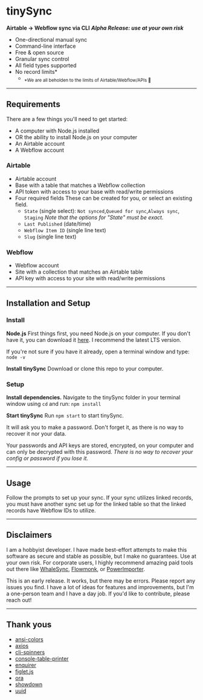 # tinySync

**Airtable → Webflow sync via CLI**
***Alpha Release: use at your own risk***


- One-directional manual sync
- Command-line interface
- Free & open source
- Granular sync control
- All field types supported
- No record limits*
  - <sub>*We are all beholden to the limits of Airtable/Webflow/APIs 🧘</sub>

---

## Requirements

There are a few things you'll need to get started:

- A computer with Node.js installed
- OR the ability to install Node.js on your computer
- An Airtable account
- A Webflow account

### Airtable

- Airtable account
- Base with a table that matches a Webflow collection
- API token with access to your base with read/write permissions
- Four required fields These can be created for you, or select an existing field. 
  - `State` (single select): `Not synced`,`Queued for sync`,`Always sync`, `Staging`
*Note that the options for "State" must be exact.*
  - `Last Published` (date/time)
  - `Webflow Item ID` (single line text)
  - `Slug` (single line text)

### Webflow

- Webflow account
- Site with a collection that matches an Airtable table
- API key with access to your site with read/write permissions

---

## Installation and Setup

### Install

**Node.js**
First things first, you need Node.js on your computer. If you don't have it, you can download it [here](https://nodejs.org/en/download/). I recommend the latest LTS version.

If you're not sure if you have it already, open a terminal window and type:
`node -v`

**Install tinySync**
Download or clone this repo to your computer.

### Setup

**Install dependencies.**
Navigate to the tinySync folder in your terminal window using `cd` and run:
`npm install`

**Start tinySync**
Run `npm start` to start tinySync.

It will ask you to make a password. Don't forget it, as there is no way to recover it nor your data. 

Your passwords and API keys are stored, encrypted, on your computer and can only be decrypted with this password. *There is no way to recover your config or password if you lose it.*

---

## Usage

Follow the prompts to set up your sync. If your sync utilizes linked records, you must have another sync set up for the linked table so that the linked records have Webflow IDs to utilize.

---

## Disclaimers

I am a hobbyist developer. I have made best-effort attempts to make this software as secure and stable as possible, but I make no guarantees. Use at your own risk. For corporate users, I highly recommend amazing paid tools out there like [WhaleSync](https://whalesync.com/), [Flowmonk](https://flowmonk.com/), or [PowerImporter]([https://](https://www.powerimporter.com/)).

This is an early release. It works, but there may be errors. Please report any issues you find. I have a lot of ideas for features and improvements, but I'm a one-person team and I have a day job. If you'd like to contribute, please reach out!

---

## Thank yous

- [ansi-colors](https://github.com/doowb/ansi-colors)
- [axios](https://github.com/axios/axios)
- [cli-spinners](https://github.com/sindresorhus/cli-spinners)
- [console-table-printer](https://github.com/ayonious/console-table-printer)
- [enquirer](https://github.com/enquirer/enquirer)
- [figlet.js](https://github.com/patorjk/figlet.js)
- [ora](https://github.com/sindresorhus/ora)
- [showdown](https://github.com/showdownjs/showdown)
- [uuid](https://github.com/uuidjs/uuid)
